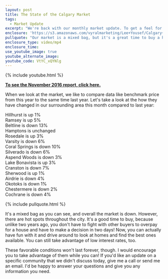 ```yaml
---
layout: post
title: The State of the Calgary Market
tags:
  - Market Update
excerpt: "We're back with our monthly market update. To get a feel for the market, we like to compare the benchmark home prices from last month to the same month last year. We're seeing a mixed bag, but overall, the market is down a bit. This leaves an opportunity open for certain people, however. To learn more about the state of our market and who is in the best position to take advantage, watch this short video."
enclosure: 'https://s3.amazonaws.com/vyralmarketing/Lee+Yousef/Calgary+Real+Estate+Who+is+winning+in+the+Calgary+market.mp4'
pullquote: "Our market is a mixed bag, but it's a great time to buy a home."
enclosure_type: video/mp4
enclosure_time:
use_youtube_image: true
youtube_alternate_image:
youtube_code: VtYC_xQYNlg
---
```



{% include youtube.html %}

**[To see the November 2016 report, click here.](https://drive.google.com/file/d/0B5T9mSzTN8NfVHpBaTZLOTRrMXpxaWp3WjVrNHdxcFNfcjJz/view?usp=sharing)**

When we look at the market, we like to compare data like benchmark price from this year to the same time last year. Let's take a look at the how they have changed in our surrounding area this month compared to last year:

Hillhurst is up 1%
<br>Ramsey is up 5%
<br>Beltline is down 13%
<br>Hamptons is unchanged
<br>Rosedale is up 3%
<br>Varsity is down 6%
<br>Coral Springs is down 10%
<br>Silverado is down 6%
<br>Aspend Woods is down 3%
<br>Lake Bonavista is up 3%
<br>Cranston is down 7%
<br>Sherwood is up 1%
<br>Airdrie is down 4%
<br>Okotoks is down 1%
<br>Chestermere is down 2%
<br>Cochrane is down 4%

{% include pullquote.html %}

It's a mixed bag as you can see, and overall the market is down. However, there are hot spots throughout the city. It's a good time to buy, because unlike two years ago, you don't have to fight with other buyers to overpay for a house and have to make a decision in two days! Now, you can actually have fun with it and drive around to look at homes and find the best ones available. You can still take advantage of low interest rates, too.

These favorable conditions won't last forever, though. I would encourage you to take advantage of them while you can! If you'd like an update on a specific community that we didn't discuss today, give me a call or send me an email. I'd be happy to answer your questions and give you any information you need.